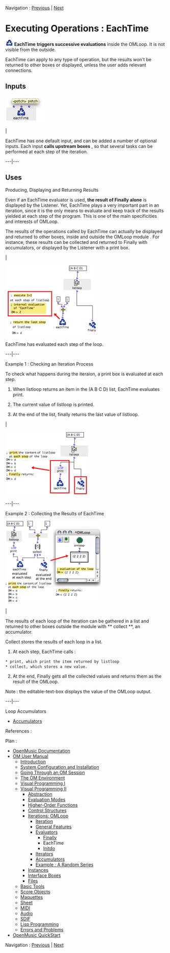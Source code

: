 
Navigation : [Previous](Finally "page précédente\(Finally\)") |
[Next](Initdo "Next\(Initdo\)")

# Executing Operations : EachTime

![](../res/eachtime_icon.png) **EachTime** **triggers successive evaluations**
inside the OMLoop. It is not visible from the outside.

EachTime can apply to any type of operation, but the results won't be returned
to other boxes or displayed, unless the user adds relevant connections.

## Inputs

![](../res/optionaleachtime.png)

|

﻿EachTime has one default input, and can be added a number of optional inputs.
Each input **calls upstream boxes** , so that several tasks can be performed
at each step of the iteration.  
  
---|---  
  
## Uses

Producing, Displaying and Returning Results

Even if an EachTime evaluator is used, **the result of Finally alone** is
displayed by the Listener. Yet, EachTime plays a very important part in an
iteration, since it is the only means to evaluate and keep track of the
results yielded at each step of the program. This is one of the main
specificities and interests of OMLoop.

The results of the operations called by EachTime can actually be displayed and
returned to other boxes, inside and outside the OMLoop module . For instance,
these results can be collected and returned to Finally with accumulators, or
displayed by the Listener with a  print box.

|

![EachTime has evaluated each step of the loop.](../res/eachtime-ex1.png)

EachTime has evaluated each step of the loop.  
  
---|---  
  
Example 1 : Checking an Iteration Process

To check what happens during the iteraion, a print box is evaluated at each
step.

  1. When listloop returns an item in the (A B C D) list, EachTime evaluates print.

  2. The current value of listloop is printed.

  3. At the end of the list, finally returns the last value of listloop.

|

![](../res/eachtime-ex2.png)  
  
---|---  
  
Example 2 : Collecting the Results of EachTime

![](../res/collecteachtime.png)

|

The results of each loop of the iteration can be gathered in a list and
returned to other boxes outside the module with ** collect **, an accumulator.

Collect stores the results of each loop in a list.

  1. At each step, EachTime calls :

    * print, which print the item returned by listloop
    * collect, which stores a new value. 
  2. At the end, Finally gets all the collected values and returns them as the result of the OMLoop.

Note  : the editable-text-box displays the value of the OMLoop output.  
  
---|---  
  
Loop Accumulators

  * [Accumulators](LoopAccumulators)

References :

Plan :

  * [OpenMusic Documentation](OM-Documentation)
  * [OM User Manual](OM-User-Manual)
    * [Introduction](00-Sommaire)
    * [System Configuration and Installation](Installation)
    * [Going Through an OM Session](Goingthrough)
    * [The OM Environment](Environment)
    * [Visual Programming I](BasicVisualProgramming)
    * [Visual Programming II](AdvancedVisualProgramming)
      * [Abstraction](Abstraction)
      * [Evaluation Modes](EvalModes)
      * [Higher-Order Functions](HighOrder)
      * [Control Structures](Control)
      * [Iterations: OMLoop](OMLoop)
        * [Iteration](LoopIntro)
        * [General Features](LoopGeneral)
        * [Evaluators](LoopEvaluators)
          * [Finally](Finally)
          * EachTime
          * [Initdo](Initdo)
        * [Iterators](LoopIterators)
        * [Accumulators](LoopAccumulators)
        * [Example : A Random Series](LoopExample)
      * [Instances](Instances)
      * [Interface Boxes](InterfaceBoxes)
      * [Files](Files)
    * [Basic Tools](BasicObjects)
    * [Score Objects](ScoreObjects)
    * [Maquettes](Maquettes)
    * [Sheet](Sheet)
    * [MIDI](MIDI)
    * [Audio](Audio)
    * [SDIF](SDIF)
    * [Lisp Programming](Lisp)
    * [Errors and Problems](errors)
  * [OpenMusic QuickStart](QuickStart-Chapters)

Navigation : [Previous](Finally "page précédente\(Finally\)") |
[Next](Initdo "Next\(Initdo\)")

